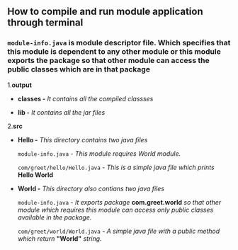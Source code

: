 ## How to compile and run module application through terminal

### `module-info.java` is module descriptor file. Which specifies that this module is dependent to any other module or this module exports the package so that other module can access the public classes which are in that package

1.**output**
  
  - **classes -** _It contains all the compiled classses_
 
  - **lib -** _It contains all the jar files_

2.**src**
  
 - **Hello -** _This directory contains two java files_
 
   `module-info.java` _- This module requires World module._
   
   `com/greet/hello/Hello.java` _- This is a simple java file which prints_ **Hello World**
 
 - **World -** _This directory also contians two java files_
 
   `module-info.java` _- It exports package_ **com.greet.world** _so that other module which requires this module can access only public classes available in the package._
   
   `com/greet/world/World.java` _- A simple java file with a public method which return_ **"World"** _string._
